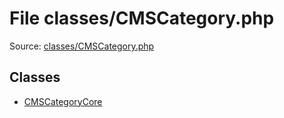 File classes/CMSCategory.php
=========

Source: [classes/CMSCategory.php](https://github.com/PrestaShop/PrestaShop/blob/1.6.0.3/classes/CMSCategory.php)


Classes
-------

* [CMSCategoryCore](class.CMSCategoryCore.md)

